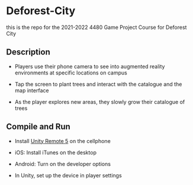 # Deforest-City
this is the repo for the 2021-2022 4480 Game Project Course for Deforest City

## Description

- Players use their phone camera to see into augmented reality environments at specific locations on campus

- Tap the screen to plant trees and interact with the catalogue and the map interface

- As the player explores new areas, they slowly grow their catalogue of trees

## Compile and Run

- Install [Unity Remote 5](https://play.google.com/store/apps/details?id=com.unity3d.mobileremote&hl=en_CA&gl=US) on the cellphone

- iOS: Install iTunes on the desktop

- Android: Turn on the developer options

- In Unity, set up the device in player settings
